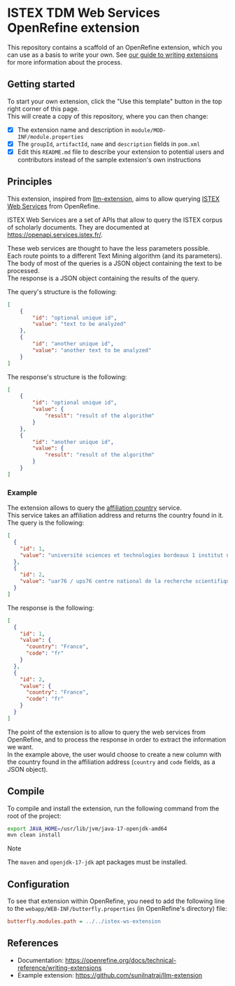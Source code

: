 # ISTEX TDM Web Services OpenRefine extension

This repository contains a scaffold of an OpenRefine extension, which you can use as a basis to write your own.
See [our guide to writing extensions](https://openrefine.org/docs/technical-reference/writing-extensions) for more information about the process.

## Getting started

To start your own extension, click the "Use this template" button in the top
right corner of this page.  
This will create a copy of this repository, where you can then change:

- [x] The extension name and description in `module/MOD-INF/module.properties`
- [x] The `groupId`, `artifactId`, `name` and `description` fields in `pom.xml`
- [x] Edit this `README.md` file to describe your extension to potential users
  and contributors instead of the sample extension's own instructions

## Principles

This extension, inspired from
[llm-extension](https://github.com/sunilnatraj/llm-extension), aims to allow
querying [ISTEX Web Services](https://openapi.services.istex.fr/) from
OpenRefine.

ISTEX Web Services are a set of APIs that allow to query the ISTEX corpus of
scholarly documents. They are documented at
<https://openapi.services.istex.fr/>.

These web services are thought to have the less parameters possible.  
Each route points to a different Text Mining algorithm (and its parameters).  
The body of most of the queries is a JSON object containing the text to be
processed.  
The response is a JSON object containing the results of the query.  

The query's structure is the following:

```json
[
    {
        "id": "optional unique id",
        "value": "text to be analyzed"
    },
    {
        "id": "another unique id",
        "value": "another text to be analyzed"
    }
]
```

The response's structure is the following:

```json
[
    {
        "id": "optional unique id",
        "value": {
            "result": "result of the algorithm"
        }
    },
    {
        "id": "another unique id",
        "value": {
            "result": "result of the algorithm"
        }
    }
]
```

### Example

The extension allows to query the
[affiliation country](https://openapi.services.istex.fr/#/address/post-v1-affiliationcountry)
service.  
This service takes an affiliation address and returns the country found in it.  
The query is the following:

```json
[
  {
    "id": 1,
    "value": "université sciences et technologies bordeaux 1 institut national de physique nucléaire et de physique des particules du cnrs in2p3 UMR5797"
  },
  {
    "id": 2,
    "value": "uar76 / ups76 centre national de la recherche scientifique cnrs institut de l'information scientifique et technique inist"
  }
]
```

The response is the following:

```json
[
  {
    "id": 1,
    "value": {
      "country": "France",
      "code": "fr"
    }
  },
  {
    "id": 2,
    "value": {
      "country": "France",
      "code": "fr"
    }
  }
]
```

The point of the extension is to allow to query the web services from OpenRefine,
and to process the response in order to extract the information we want.  
In the example above, the user would choose to create a new column with the
country found in the affiliation address (`country` and `code` fields, as a JSON
object).

## Compile

To compile and install the extension, run the following command from the root of the project:

```bash
export JAVA_HOME=/usr/lib/jvm/java-17-openjdk-amd64
mvn clean install
```

> [!NOTE]
> The `maven` and `openjdk-17-jdk` apt packages must be installed.

## Configuration

To see that extension within OpenRefine, you need to add the following line to the `webapp/WEB-INF/butterfly.properties` (in OpenRefine's directory) file:

```ini
butterfly.modules.path = ../../istex-ws-extension
```

## References

- Documentation: <https://openrefine.org/docs/technical-reference/writing-extensions>
- Example extension: <https://github.com/sunilnatraj/llm-extension>
